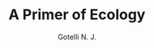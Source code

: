 ---
type: Libro
subject: Ecología
author: [Gotelli N. J.]
year: 2008
title: A Primer of Ecology
edition: 4th
publisher: Oxford University Press
---